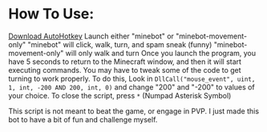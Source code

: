 # How To Use:
[Download AutoHotkey](https://www.autohotkey.com)
Launch either "minebot" or "minebot-movement-only"
"minebot" will click, walk, turn, and spam sneak (funny)
"minebot-movement-only" will only walk and turn
Once you launch the program, you have 5 seconds to return to the Minecraft window, and then it will start executing commands.
You may have to tweak some of the code to get turning to work properly. To do this, Look in `DllCall("mouse_event", uint, 1, int, -200 AND 200, int, 0)` and change "200" and "-200" to values of your choice.
To close the script, press `*` (Numpad Asterisk Symbol)

This script is not meant to beat the game, or engage in PVP. I just made this bot to have a bit of fun and challenge myself.
